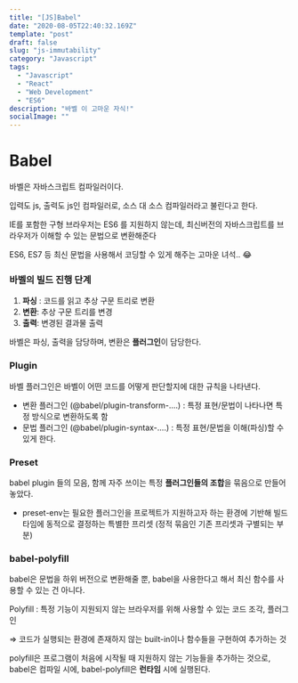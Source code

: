 ```yaml
---
title: "[JS]Babel"
date: "2020-08-05T22:40:32.169Z"
template: "post"
draft: false
slug: "js-immutability"
category: "Javascript"
tags:
  - "Javascript"
  - "React"
  - "Web Development"
  - "ES6"
description: "바벨 이 고마운 자식!"
socialImage: ""
---
```

# Babel

바벨은 자바스크립트 컴파일러이다.

입력도 js, 출력도 js인 컴파일러로, 소스 대 소스 컴파일러라고 불린다고 한다.

IE를 포함한 구형 브라우저는 ES6 를 지원하지 않는데, 최신버전의 자바스크립트를 브라우저가 이해할 수 있는 문법으로 변환해준다

ES6, ES7 등 최신 문법을 사용해서 코딩할 수 있게 해주는 고마운 녀석.. 😂

### 바벨의 빌드 진행 단계

1. **파싱** : 코드를 읽고 추상 구문 트리로 변환
2. **변환**: 추상 구문 트리를 변경
3. **출력**: 변경된 결과물 출력

바벨은 파싱, 출력을 담당하며, 변환은 **플러그인**이 담당한다.

### Plugin

바벨 플러그인은 바벨이 어떤 코드를 어떻게 판단할지에 대한 규칙을 나타낸다.

- 변환 플러그인 (@babel/plugin-transform-....) : 특정 표현/문법이 나타나면 특정 방식으로 변환하도록 함
- 문법 플러그인 (@babel/plugin-syntax-....) : 특정 표현/문법을 이해(파싱)할 수 있게 한다.

### Preset

babel plugin 들의 모음, 함께 자주 쓰이는 특정 **플러그인들의 조합**을 묶음으로 만들어 놓았다. 

- preset-env는 필요한 플러그인을 프로젝트가 지원하고자 하는 환경에 기반해 빌드 타임에 동적으로 결정하는 특별한 프리셋 (정적 묶음인 기존 프리셋과 구별되는 부분)

### babel-polyfill

babel은 문법을 하위 버전으로 변환해줄 뿐, babel을 사용한다고 해서 최신 함수를 사용할 수 있는 건 아니다. 

Polyfill : 특정 기능이 지원되지 않는 브라우저를 위해 사용할 수 있는 코드 조각, 플러그인 

⇒ 코드가 실행되는 환경에 존재하지 않는 built-in이나 함수들을 구현하여 추가하는 것

polyfill은 프로그램이 처음에 시작될 때 지원하지 않는 기능들을 추가하는 것으로,  babel은 컴파일 시에, babel-polyfill은 **런타임** 시에 실행된다.